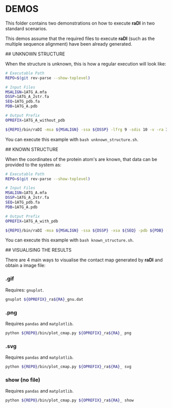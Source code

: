 # DEMOS

This folder contains two demonstrations on how to execute **raDI** in two standard scenarios.

This demos assume that the required files to execute **raDI** (such as the multiple sequence alignment)
have been already generated.

## UNKNOWN STRUCTURE

When the structure is unknown, this is how a regular execution will look like:

```bash
# Executable Path
REPO=$(git rev-parse --show-toplevel)

# Input Files
MSALIGN=1ATG_A.mfa
DSSP=1ATG_A_2str.fa
SEQ=1ATG_pdb.fa
PDB=1ATG_A.pdb

# Output Prefix
OPREFIX=1ATG_A_without_pdb

${REPO}/bin/raDI -msa ${MSALIGN} -ssa ${DSSP} -lfrg 9 -sdis 10 -v -ra 3 -o ${OPREFIX} >& ${OPREFIX}.log
```

You can execute this example with `bash unknown_structure.sh`.

## KNOWN STRUCTURE

When the coordinates of the protein atom's are known, that data can be provided to the system as:

```bash
# Executable Path
REPO=$(git rev-parse --show-toplevel)

# Input Files
MSALIGN=1ATG_A.mfa
DSSP=1ATG_A_2str.fa
SEQ=1ATG_pdb.fa
PDB=1ATG_A.pdb

# Output Prefix
OPREFIX=1ATG_A_with_pdb

${REPO}/bin/raDI -msa ${MSALIGN} -ssa ${DSSP} -xsa ${SEQ} -pdb ${PDB} -lfrg 9 -sdis 10 -v -ra 3 -o ${OPREFIX} >& ${OPREFIX}.log
```

You can execute this example with `bash known_structure.sh`.

## VISUALISING THE RESULTS

There are 4 main ways to visualise the contact map generated by **raDI** and obtain a image file:

### .gif
Requires: `gnuplot`.

```bash
gnuplot ${OPREFIX}_ra${RA}_gnu.dat
```

### .png
Requires `pandas` and `matplotlib`.
```bash
python ${REPO}/bin/plot_cmap.py ${OPREFIX}_ra${RA}_ png
```

### .svg
Requires `pandas` and `matplotlib`.
```bash
python ${REPO}/bin/plot_cmap.py ${OPREFIX}_ra${RA}_ svg
```

### show (no file)
Requires `pandas` and `matplotlib`.
```bash
python ${REPO}/bin/plot_cmap.py ${OPREFIX}_ra${RA}_ show
```